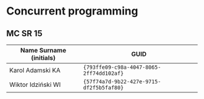 # Concurrent programming

## MC SR 15

| Name Surname (initials) | GUID                                     |
| ----------------------- | ---------------------------------------- |
| Karol Adamski       KA  | `{793ffe09-c98a-4047-8065-2ff74dd102af}` |
| Wiktor Idziński     WI  | `{57f74a7d-9b22-427e-9715-df2f5b5faf80}` |
